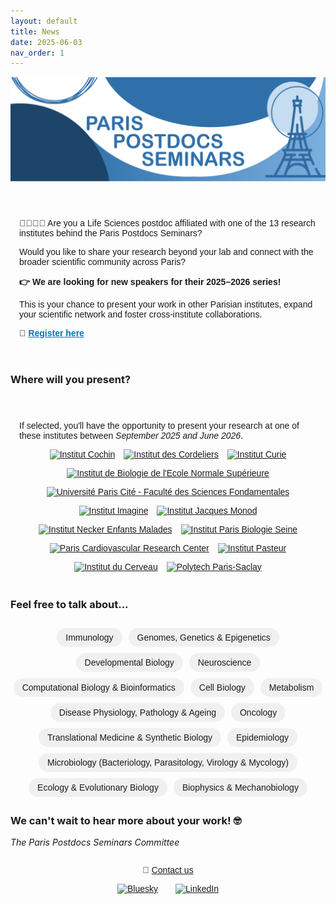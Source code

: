 ```yaml
---
layout: default
title: News
date: 2025-06-03
nav_order: 1
---
```


![Paris Postdocs Seminars Header](/assets/pps_header.png)

<section style="max-width: 800px; margin: 2em auto; padding: 1em; font-family: sans-serif; position: relative;">
  <p>🧑‍🔬👩‍💻 Are you a <bold>Life Sciences postdoc</bold> affiliated with one of the <bold>13 research institutes</bold> behind the Paris Postdocs Seminars?</p>
  <p>Would you like to share your research beyond your lab and connect with the broader scientific community across Paris?</p>

  <p style="font-size: 1em; font-weight: bold;">
    👉 We are looking for new speakers for their <strong>2025–2026 series</strong>!
  </p>

  <p>This is your chance to present your work in other Parisian institutes, expand your scientific network and foster cross-institute collaborations.</p>

  <p>🔗 <a href="https://docs.google.com/forms/d/e/1FAIpQLSdnRThSSd43dxS_qsFKbGEQyKuKn4LK7zxMhDNM2US8beSSTg/viewform" target="_blank" style="font-weight: bold; color: #0077b5;">Register here</a></p>
</section>

### Where will you present?
<section style="max-width: 800px; margin: 2em auto; padding: 1em; font-family: sans-serif;">
  <p>If selected, you'll have the opportunity to present your research at one of these institutes between <em>September 2025 and June 2026</em>.</p>
  <div style="display: flex; flex-wrap: wrap; gap: 1em; justify-content: center;">
    <a href="https://institutcochin.fr" target="_blank"><img src="{{ '/assets/cochin_logo.png' | relative_url }}" alt="Institut Cochin" style="height: 80px;"></a>
    <a href="https://www.crcordeliers.fr/" target="_blank"><img src="{{ '/assets/cordeliers_logo.png' | relative_url }}" alt="Institut des Cordeliers" style="height: 80px;"></a>
    <a href="https://www.curie.fr" target="_blank"><img src="{{ '/assets/curie_logo.jpeg' | relative_url }}" alt=" Institut Curie" style="height: 80px;"></a>
    <a href="https://www.ibens.ens.psl.eu" target="_blank"><img src="{{ '/assets/ibens_logo.png' | relative_url }}" alt="Institut de Biologie de l'Ecole Normale Supérieure" style="height: 80px;"></a>
    <a href="https://biomedicale.u-paris.fr/" target="_blank"><img src="{{ '/assets/fds-upc_logo.png' | relative_url }}" alt="Université Paris Cité - Faculté des Sciences Fondamentales" style="height: 80px;"></a>
    <a href="https://www.institutimagine.org" target="_blank"><img src="{{ '/assets/imagine_logo.png' | relative_url }}" alt="Institut Imagine" style="height: 80px;"></a>
    <a href="https://www.ijm.fr" target="_blank"><img src="{{ '/assets/ijm_logo.png' | relative_url }}" alt="Institut Jacques Monod" style="height: 80px;"></a>
    <a href="https://www.institut-necker-enfants-malades.fr/" target="_blank"><img src="{{ '/assets/inem_logo.jpeg' | relative_url }}" alt="Institut Necker Enfants Malades" style="height: 80px;"></a>
    <a href="https://www.ibps.sorbonne-universite.fr/fr" target="_blank"><img src="{{ '/assets/ipbs_logo.png' | relative_url }}" alt="Institut Paris Biologie Seine" style="height: 80px;"></a>
    <a href="https://parcc.inserm.fr/" target="_blank"><img src="{{ '/assets/parcc_logo.png' | relative_url }}" alt="Paris Cardiovascular Research Center" style="height: 80px;"></a>
    <a href="https://www.pasteur.fr" target="_blank"><img src="{{ '/assets/pasteur_logo.png' | relative_url }}" alt="Institut Pasteur" style="height: 80px;"></a>
    <a href="https://icm-institute.org" target="_blank"><img src="{{ '/assets/pbi_logo.jpeg' | relative_url }}" alt="Institut du Cerveau" style="height: 80px;"></a>
    <a href="https://www.polytech.universite-paris-saclay.fr/" target="_blank"><img src="{{ '/assets/polytech_paris_saclay_logo.jpeg' | relative_url }}" alt="Polytech Paris-Saclay" style="height: 80px;"></a>
  </div>
</section>


### Feel free to talk about...

<section style="max-width: 800px; margin: 2em auto; text-align: center; font-family: sans-serif;">
  <div style="display: flex; flex-wrap: wrap; justify-content: center; gap: 10px;">
    <span style="padding: 0.5em 1em; background-color: #f0f0f0; border-radius: 20px;">Immunology</span>
    <span style="padding: 0.5em 1em; background-color: #f0f0f0; border-radius: 20px;">Genomes, Genetics & Epigenetics</span>
    <span style="padding: 0.5em 1em; background-color: #f0f0f0; border-radius: 20px;">Developmental Biology</span>
    <span style="padding: 0.5em 1em; background-color: #f0f0f0; border-radius: 20px;">Neuroscience</span>
    <span style="padding: 0.5em 1em; background-color: #f0f0f0; border-radius: 20px;">Computational Biology & Bioinformatics</span>
    <span style="padding: 0.5em 1em; background-color: #f0f0f0; border-radius: 20px;">Cell Biology</span>
    <span style="padding: 0.5em 1em; background-color: #f0f0f0; border-radius: 20px;">Metabolism</span>
    <span style="padding: 0.5em 1em; background-color: #f0f0f0; border-radius: 20px;">Disease Physiology, Pathology & Ageing</span>
    <span style="padding: 0.5em 1em; background-color: #f0f0f0; border-radius: 20px;">Oncology</span>
    <span style="padding: 0.5em 1em; background-color: #f0f0f0; border-radius: 20px;">Translational Medicine & Synthetic Biology</span>
    <span style="padding: 0.5em 1em; background-color: #f0f0f0; border-radius: 20px;">Epidemiology</span>
    <span style="padding: 0.5em 1em; background-color: #f0f0f0; border-radius: 20px;">Microbiology (Bacteriology, Parasitology, Virology & Mycology)</span>
    <span style="padding: 0.5em 1em; background-color: #f0f0f0; border-radius: 20px;">Ecology & Evolutionary Biology</span>
    <span style="padding: 0.5em 1em; background-color: #f0f0f0; border-radius: 20px;">Biophysics & Mechanobiology</span>
  </div>
</section>

### We can't wait to hear more about your work! 🤓

<em>The Paris Postdocs Seminars Committee</em>
<br>
<footer style="max-width: 800px; margin: 2em auto; text-align: center; font-family: sans-serif;">
  <p>📧 <a href="mailto:paris.postdocs@gmail.com">Contact us</a></p>
  <p style="display: flex; justify-content: center; gap: 2em;">
    <a href="https://bsky.app/profile/parispostdocs.bsky.social" target="_blank">
      <img src="/assets/bluesky-icon.png" alt="Bluesky" style="height: 30px;">
    </a>
    <a href="https://www.linkedin.com/company/paris-postdocs-seminars" target="_blank">
      <img src="/assets/linkedin-icon.png" alt="LinkedIn" style="height: 30px;">
    </a>
  </p>
</footer>

